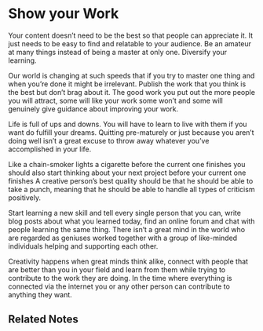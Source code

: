 # Show your Work
Your content doesn’t need to be the best so that people can appreciate it. It just needs to be easy to find and relatable to your audience. Be an amateur at many things instead of being a master at only one. Diversify your learning. 

Our world is changing at such speeds that if you try to master one thing and when you’re  done it might be irrelevant. Publish the work that you think is the best but don’t brag about it. The good work you put out the more people you will attract, some will like your work some won’t and some will genuinely give guidance about improving your work.

Life is full of ups and downs. You will have to learn to live with them if you want do fulfill your dreams. Quitting pre-maturely or just because you aren’t doing well isn’t a great excuse to throw away whatever you’ve accomplished in your life.

Like a chain-smoker lights a cigarette before the current one finishes you should also start thinking about your next project before your current one finishes A creative person’s best quality should be that he should be able to take a punch, meaning that he should be able to handle all types of criticism positively. 

Start learning a new skill and tell every single person that you can, write blog posts about what you learned today, find an online forum and chat with people learning the same thing. There isn’t a great mind in the world who are regarded as geniuses worked together with a group of like-minded individuals helping and supporting each other.

Creativity happens when great minds think alike, connect with people that are better than you in your field and learn from them while trying to contribute to the work they are doing. In the time where everything is connected via the internet you or any other person can contribute to anything they want.

## Related Notes
